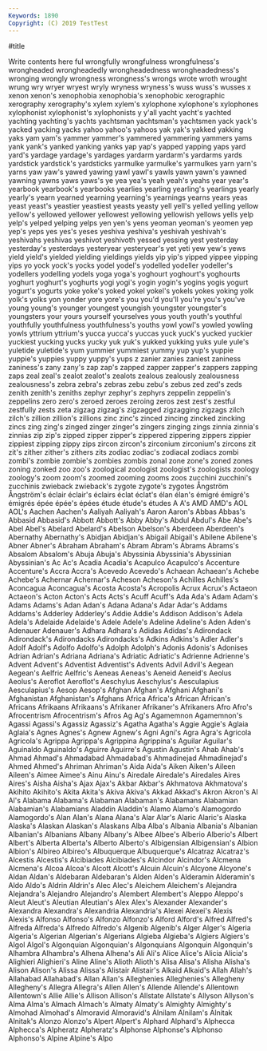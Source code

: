 ```yaml
---
Keywords: 1890
Copyright: (C) 2019 TestTest
---
```


#title

Write contents here
ful wrongfully wrongfulness wrongfulness's wrongheaded wrongheadedly wrongheadedness wrongheadedness's wronging
wrongly wrongness wrongness's wrongs wrote wroth wrought wrung wry wryer
wryest wryly wryness wryness's wuss wuss's wusses x xenon xenon's
xenophobia xenophobia's xenophobic xerographic xerography xerography's xylem xylem's xylophone xylophone's
xylophones xylophonist xylophonist's xylophonists y y'all yacht yacht's yachted yachting
yachting's yachts yachtsman yachtsman's yachtsmen yack yack's yacked yacking yacks
yahoo yahoo's yahoos yak yak's yakked yakking yaks yam yam's
yammer yammer's yammered yammering yammers yams yank yank's yanked yanking
yanks yap yap's yapped yapping yaps yard yard's yardage yardage's
yardages yardarm yardarm's yardarms yards yardstick yardstick's yardsticks yarmulke yarmulke's
yarmulkes yarn yarn's yarns yaw yaw's yawed yawing yawl yawl's
yawls yawn yawn's yawned yawning yawns yaws yaws's ye yea
yea's yeah yeah's yeahs year year's yearbook yearbook's yearbooks yearlies
yearling yearling's yearlings yearly yearly's yearn yearned yearning yearning's yearnings
yearns years yeas yeast yeast's yeastier yeastiest yeasts yeasty yell
yell's yelled yelling yellow yellow's yellowed yellower yellowest yellowing yellowish
yellows yells yelp yelp's yelped yelping yelps yen yen's yens
yeoman yeoman's yeomen yep yep's yeps yes yes's yeses yeshiva
yeshiva's yeshivah yeshivah's yeshivahs yeshivas yeshivot yeshivoth yessed yessing yest
yesterday yesterday's yesterdays yesteryear yesteryear's yet yeti yew yew's yews
yield yield's yielded yielding yieldings yields yip yip's yipped yippee
yipping yips yo yock yock's yocks yodel yodel's yodelled yodeller
yodeller's yodellers yodelling yodels yoga yoga's yoghourt yoghourt's yoghourts yoghurt
yoghurt's yoghurts yogi yogi's yogin yogin's yogins yogis yogurt yogurt's
yogurts yoke yoke's yoked yokel yokel's yokels yokes yoking yolk
yolk's yolks yon yonder yore yore's you you'd you'll you're
you's you've young young's younger youngest youngish youngster youngster's youngsters
your yours yourself yourselves yous youth youth's youthful youthfully youthfulness
youthfulness's youths yowl yowl's yowled yowling yowls yttrium yttrium's yucca
yucca's yuccas yuck yuck's yucked yuckier yuckiest yucking yucks yucky
yuk yuk's yukked yukking yuks yule yule's yuletide yuletide's yum
yummier yummiest yummy yup yup's yuppie yuppie's yuppies yuppy yuppy's
yups z zanier zanies zaniest zaniness zaniness's zany zany's zap
zap's zapped zapper zapper's zappers zapping zaps zeal zeal's zealot
zealot's zealots zealous zealously zealousness zealousness's zebra zebra's zebras zebu
zebu's zebus zed zed's zeds zenith zenith's zeniths zephyr zephyr's
zephyrs zeppelin zeppelin's zeppelins zero zero's zeroed zeroes zeroing zeros
zest zest's zestful zestfully zests zeta zigzag zigzag's zigzagged zigzagging
zigzags zilch zilch's zillion zillion's zillions zinc zinc's zinced zincing
zincked zincking zincs zing zing's zinged zinger zinger's zingers zinging
zings zinnia zinnia's zinnias zip zip's zipped zipper zipper's zippered
zippering zippers zippier zippiest zipping zippy zips zircon zircon's zirconium
zirconium's zircons zit zit's zither zither's zithers zits zodiac zodiac's
zodiacal zodiacs zombi zombi's zombie zombie's zombies zombis zonal zone
zone's zoned zones zoning zonked zoo zoo's zoological zoologist zoologist's
zoologists zoology zoology's zoom zoom's zoomed zooming zooms zoos zucchini
zucchini's zucchinis zwieback zwieback's zygote zygote's zygotes Ångström Ångström's éclair
éclair's éclairs éclat éclat's élan élan's émigré émigré's émigrés épée
épée's épées étude étude's études A A's AMD AMD's AOL
AOL's Aachen Aachen's Aaliyah Aaliyah's Aaron Aaron's Abbas Abbas's Abbasid
Abbasid's Abbott Abbott's Abby Abby's Abdul Abdul's Abe Abe's Abel
Abel's Abelard Abelard's Abelson Abelson's Aberdeen Aberdeen's Abernathy Abernathy's Abidjan
Abidjan's Abigail Abigail's Abilene Abilene's Abner Abner's Abraham Abraham's Abram
Abram's Abrams Abrams's Absalom Absalom's Abuja Abuja's Abyssinia Abyssinia's Abyssinian
Abyssinian's Ac Ac's Acadia Acadia's Acapulco Acapulco's Accenture Accenture's Accra
Accra's Acevedo Acevedo's Achaean Achaean's Achebe Achebe's Achernar Achernar's Acheson
Acheson's Achilles Achilles's Aconcagua Aconcagua's Acosta Acosta's Acropolis Acrux Acrux's
Actaeon Actaeon's Acton Acton's Acts Acts's Acuff Acuff's Ada Ada's
Adam Adam's Adams Adams's Adan Adan's Adana Adana's Adar Adar's
Addams Addams's Adderley Adderley's Addie Addie's Addison Addison's Adela Adela's
Adelaide Adelaide's Adele Adele's Adeline Adeline's Aden Aden's Adenauer Adenauer's
Adhara Adhara's Adidas Adidas's Adirondack Adirondack's Adirondacks Adirondacks's Adkins Adkins's
Adler Adler's Adolf Adolf's Adolfo Adolfo's Adolph Adolph's Adonis Adonis's
Adonises Adrian Adrian's Adriana Adriana's Adriatic Adriatic's Adrienne Adrienne's Advent
Advent's Adventist Adventist's Advents Advil Advil's Aegean Aegean's Aelfric Aelfric's
Aeneas Aeneas's Aeneid Aeneid's Aeolus Aeolus's Aeroflot Aeroflot's Aeschylus Aeschylus's
Aesculapius Aesculapius's Aesop Aesop's Afghan Afghan's Afghani Afghani's Afghanistan Afghanistan's
Afghans Africa Africa's African African's Africans Afrikaans Afrikaans's Afrikaner Afrikaner's
Afrikaners Afro Afro's Afrocentrism Afrocentrism's Afros Ag Ag's Agamemnon Agamemnon's
Agassi Agassi's Agassiz Agassiz's Agatha Agatha's Aggie Aggie's Aglaia Aglaia's
Agnes Agnes's Agnew Agnew's Agni Agni's Agra Agra's Agricola Agricola's
Agrippa Agrippa's Agrippina Agrippina's Aguilar Aguilar's Aguinaldo Aguinaldo's Aguirre Aguirre's
Agustin Agustin's Ahab Ahab's Ahmad Ahmad's Ahmadabad Ahmadabad's Ahmadinejad Ahmadinejad's
Ahmed Ahmed's Ahriman Ahriman's Aida Aida's Aiken Aiken's Aileen Aileen's
Aimee Aimee's Ainu Ainu's Airedale Airedale's Airedales Aires Aires's Aisha
Aisha's Ajax Ajax's Akbar Akbar's Akhmatova Akhmatova's Akihito Akihito's Akita
Akita's Akiva Akiva's Akkad Akkad's Akron Akron's Al Al's Alabama
Alabama's Alabaman Alabaman's Alabamans Alabamian Alabamian's Alabamians Aladdin Aladdin's Alamo
Alamo's Alamogordo Alamogordo's Alan Alan's Alana Alana's Alar Alar's Alaric
Alaric's Alaska Alaska's Alaskan Alaskan's Alaskans Alba Alba's Albania Albania's
Albanian Albanian's Albanians Albany Albany's Albee Albee's Alberio Alberio's Albert
Albert's Alberta Alberta's Alberto Alberto's Albigensian Albigensian's Albion Albion's Albireo
Albireo's Albuquerque Albuquerque's Alcatraz Alcatraz's Alcestis Alcestis's Alcibiades Alcibiades's Alcindor
Alcindor's Alcmena Alcmena's Alcoa Alcoa's Alcott Alcott's Alcuin Alcuin's Alcyone
Alcyone's Aldan Aldan's Aldebaran Aldebaran's Alden Alden's Alderamin Alderamin's Aldo
Aldo's Aldrin Aldrin's Alec Alec's Aleichem Aleichem's Alejandra Alejandra's Alejandro
Alejandro's Alembert Alembert's Aleppo Aleppo's Aleut Aleut's Aleutian Aleutian's Alex
Alex's Alexander Alexander's Alexandra Alexandra's Alexandria Alexandria's Alexei Alexei's Alexis
Alexis's Alfonso Alfonso's Alfonzo Alfonzo's Alford Alford's Alfred Alfred's Alfreda
Alfreda's Alfredo Alfredo's Algenib Algenib's Alger Alger's Algeria Algeria's Algerian
Algerian's Algerians Algieba Algieba's Algiers Algiers's Algol Algol's Algonquian Algonquian's
Algonquians Algonquin Algonquin's Alhambra Alhambra's Alhena Alhena's Ali Ali's Alice
Alice's Alicia Alicia's Alighieri Alighieri's Aline Aline's Alioth Alioth's Alisa
Alisa's Alisha Alisha's Alison Alison's Alissa Alissa's Alistair Alistair's Alkaid
Alkaid's Allah Allah's Allahabad Allahabad's Allan Allan's Alleghenies Alleghenies's Allegheny
Allegheny's Allegra Allegra's Allen Allen's Allende Allende's Allentown Allentown's Allie
Allie's Allison Allison's Allstate Allstate's Allyson Allyson's Alma Alma's Almach
Almach's Almaty Almaty's Almighty Almighty's Almohad Almohad's Almoravid Almoravid's Alnilam
Alnilam's Alnitak Alnitak's Alonzo Alonzo's Alpert Alpert's Alphard Alphard's Alphecca
Alphecca's Alpheratz Alpheratz's Alphonse Alphonse's Alphonso Alphonso's Alpine Alpine's Alpo
